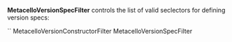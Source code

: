 **MetacelloVersionSpecFilter** controls the list of valid seclectors for defining version specs:

``
MetacelloVersionConstructorFilter
  MetacelloVersionSpecFilter
```